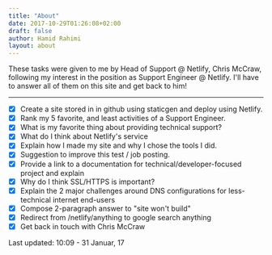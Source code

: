 ```yaml
---
title: "About"
date: 2017-10-29T01:26:08+02:00
draft: false
author: Hamid Rahimi
layout: about
---
```


These tasks were given to me by Head of Support @ Netlify, Chris McCraw, following my interest in  the position as Support Engineer @ Netlify. I'll have to answer all of them on this site and get back to him! 
<!--more-->
---
- [x] Create a site stored in in github using staticgen and deploy using Netlify.
- [X] Rank my 5 favorite, and least activities of a Support Engineer.
- [X] What is my favorite thing about providing technical support?
- [X] What do I think about Netlify's service
- [X] Explain how I made my site and why I chose the tools I did.
- [X] Suggestion to improve this test / job posting.
- [X] Provide a link to a documentation for technical/developer-focused project and explain
- [X] Why do I think SSL/HTTPS is important?
- [X] Explain the 2 major challenges around DNS configurations for less-technical internet end-users
- [X] Compose 2-paragraph answer to "site won't build"
- [X] Redirect from /netlify/anything to google search anything
- [X] Get back in touch with Chris McCraw

Last updated: 10:09 - 31 Januar, 17 